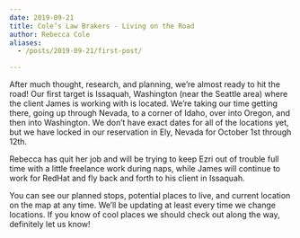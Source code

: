 ```yaml
---
date: 2019-09-21
title: Cole’s Law Brakers - Living on the Road
author: Rebecca Cole
aliases:
  - /posts/2019-09-21/first-post/

---
```


After much thought, research, and planning, we’re almost ready to hit the road! Our first target is Issaquah, Washington (near the Seattle area) where the client James is working with is located. We’re taking our time getting there, going up through Nevada, to a corner of Idaho, over into Oregon, and then into Washington. We don’t have exact dates for all of the locations yet, but we have locked in our reservation in Ely, Nevada for October 1st through 12th.

Rebecca has quit her job and will be trying to keep Ezri out of trouble full time with a little freelance work during naps, while James will continue to work for RedHat and fly back and forth to his client in Issaquah.

You can see our planned stops, potential places to live, and current location on the map at any time. We’ll be updating at least every time we change locations. If you know of cool places we should check out along the way, definitely let us know!